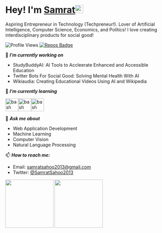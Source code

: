 # Hey! I'm [Samrat](https://samratsahoo.com)<img src="https://media.giphy.com/media/hvRJCLFzcasrR4ia7z/giphy.gif" width="25px"></img>

Aspiring Entrepreneur in Technology (Techpreneur!). Lover of Artificial Intelligence, Computer Science, Economics, and Politics! I love creating interdisciplinary products for social good!

![Profile Views](https://komarev.com/ghpvc/?username=SamratSahoo)
[![Repos Badge](https://badges.pufler.dev/repos/SamratSahoo)](https://badges.pufler.dev)

🔭 ***I’m currently working on***
- StudyBuddyAI:  AI Tools to Accleerate Enhanced and Accessible Education
- Twitter Bots For Social Good: Solving Mental Health With AI
- Wikiaudia: Creating Educational Videos Using AI and Wikipedia

🌱 ***I’m currently learning***
<p align="left"><img src="https://upload.wikimedia.org/wikipedia/commons/thumb/1/17/GraphQL_Logo.svg/1200px-GraphQL_Logo.svg.png" alt="bash" width="40" height="40"/><img src="https://upload.wikimedia.org/wikipedia/commons/thumb/2/2d/Tensorflow_logo.svg/1200px-Tensorflow_logo.svg.png" alt="bash" width="40" height="40"/><img src="https://vignette.wikia.nocookie.net/google/images/9/98/Images-0.jpeg/revision/latest/top-crop/width/360/height/450?cb=20180309024157" alt="bash" width="40" height="40"/>
  
💬 ***Ask me about***
- Web Application Development
- Machine Learning
- Computer Vision
- Natural Language Processing

📫 ***How to reach me:***
- Email: samratsahoo2013@gmail.com
- Twitter: [@SamratSahoo2013](https://twitter.com/samratsahoo2013)

<a href="https://github-readme-stats.vercel.app/api?username=SamratSahoo&count_private=true&show_icons=true" target="_blank">
  <img align="left" height="150px" src="https://github-readme-stats.vercel.app/api?username=SamratSahoo&count_private=true&show_icons=true" />
</a>
<a href="https://github-readme-stats.vercel.app/api/top-langs/?username=SamratSahoo&layout=compact" target="_blank">
  <img align="left" height="150px" src="https://github-readme-stats.vercel.app/api/top-langs/?username=SamratSahoo&layout=compact" />
</a>

